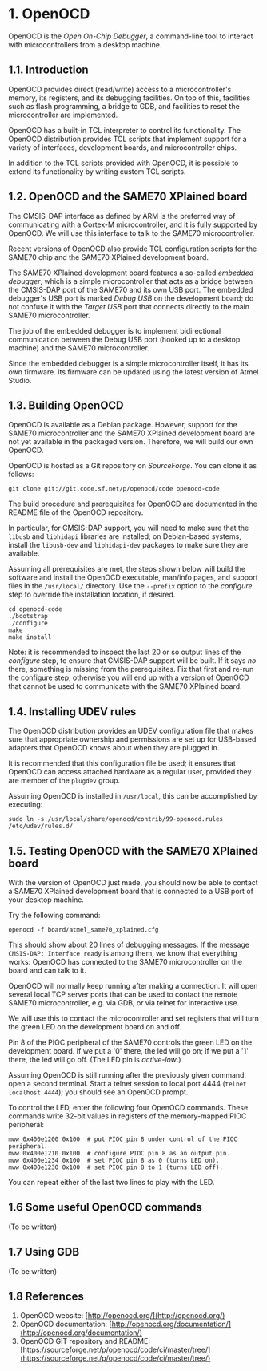 # 1. OpenOCD

OpenOCD is the *Open On-Chip Debugger*, a command-line tool to interact with microcontrollers from a desktop machine.

## 1.1. Introduction

OpenOCD provides direct (read/write) access to a microcontroller's memory, its registers, and its debugging facilities. On top of this, facilities such as flash programming, a bridge to GDB, and facilities to reset the microcontroller are implemented.

OpenOCD has a built-in TCL interpreter to control its functionality. The OpenOCD distribution provides TCL scripts that implement support for a variety of interfaces, development boards, and microcontroller chips.

In addition to the TCL scripts provided with OpenOCD, it is possible to extend its functionality by writing custom TCL scripts.

## 1.2. OpenOCD and the SAME70 XPlained board

The CMSIS-DAP interface as defined by ARM is the preferred way of communicating with a Cortex-M microcontroller, and it is fully supported by OpenOCD. We will use this interface to talk to the SAME70 microcontroller.

Recent versions of OpenOCD also provide TCL configuration scripts for the SAME70 chip and the SAME70 XPlained development board.

The SAME70 XPlained development board features a so-called *embedded debugger*, which is a simple microcontroller that acts as a bridge between the CMSIS-DAP port of the SAME70 and its own USB port. The embedded debugger's USB port is marked *Debug USB* on the development board; do not confuse it with the *Target USB* port that connects directly to the main SAME70 microcontroller.

The job of the embedded debugger is to implement bidirectional communication between the Debug USB port (hooked up to a desktop machine) and the SAME70 microcontroller.

Since the embedded debugger is a simple microcontroller itself, it has its own firmware. Its firmware can be updated using the latest version of Atmel Studio.

## 1.3. Building OpenOCD

OpenOCD is available as a Debian package. However, support for the SAME70 microcontroller and the SAME70 XPlained development board are not yet available in the packaged version. Therefore, we will build our own OpenOCD.

OpenOCD is hosted as a Git repository on *SourceForge*. You can clone it as follows:

```
git clone git://git.code.sf.net/p/openocd/code openocd-code
```

The build procedure and prerequisites for OpenOCD are documented in the README file of the OpenOCD repository.

In particular, for CMSIS-DAP support, you will need to make sure that the `libusb` and `libhidapi` libraries are installed; on Debian-based systems, install the `libusb-dev` and `libhidapi-dev` packages to make sure they are available.

Assuming all prerequisites are met, the steps shown below will build the software and install the OpenOCD executable, man/info pages, and support files in the `/usr/local/` directory. Use the `--prefix` option to the *configure* step to override the installation location, if desired.

```
cd openocd-code
./bootstrap
./configure
make
make install
```

Note: it is recommended to inspect the last 20 or so output lines of the *configure* step, to ensure that CMSIS-DAP support will be built. If it says *no* there, something is missing from the prerequisites. Fix that first and re-run the configure step, otherwise you will end up with a version of OpenOCD that cannot be used to communicate with the SAME70 XPlained board.

## 1.4. Installing UDEV rules

The OpenOCD distribution provides an UDEV configuration file that makes sure that appropriate ownership and permissions are set up for USB-based adapters that OpenOCD knows about when they are plugged in.

It is recommended that this configuration file be used; it ensures that OpenOCD can access attached hardware as a regular user, provided they are member of the `plugdev` group.

Assuming OpenOCD is installed in `/usr/local`, this can be accomplished by executing:

```
sudo ln -s /usr/local/share/openocd/contrib/99-openocd.rules /etc/udev/rules.d/
```

## 1.5. Testing OpenOCD with the SAME70 XPlained board

With the version of OpenOCD just made, you should now be able to contact a SAME70 XPlained development board that is connected to a USB port of your desktop machine.

Try the following command:

```
openocd -f board/atmel_same70_xplained.cfg
```

This should show about 20 lines of debugging messages. If the message `CMSIS-DAP: Interface ready` is among them, we know that everything works: OpenOCD has connected to the SAME70 microcontroller on the board and can talk to it.

OpenOCD will normally keep running after making a connection. It will open several local TCP server ports that can be used to contact the remote SAME70 microcontroller, e.g. via GDB, or via telnet for interactive use.

We will use this to contact the microcontroller and set registers that will turn the green LED on the development board on and off.

Pin 8 of the PIOC peripheral of the SAME70 controls the green LED on the development board. If we put a '0' there, the led will go on; if we put a '1' there, the led will go off. (The LED pin is *active-low*.)

Assuming OpenOCD is still running after the previously given command, open a second terminal. Start a telnet session to local port 4444 (`telnet localhost 4444`); you should see an OpenOCD prompt.

To control the LED, enter the following four OpenOCD commands. These commands write 32-bit values in registers of the memory-mapped PIOC peripheral:

```
mww 0x400e1200 0x100  # put PIOC pin 8 under control of the PIOC peripheral.
mww 0x400e1210 0x100  # configure PIOC pin 8 as an output pin.
mww 0x400e1234 0x100  # set PIOC pin 8 as 0 (turns LED on).
mww 0x400e1230 0x100  # set PIOC pin 8 to 1 (turns LED off).
```

You can repeat either of the last two lines to play with the LED.

## 1.6 Some useful OpenOCD commands

(To be written)

## 1.7 Using GDB

(To be written)

## 1.8 References

1. OpenOCD website: [http://openocd.org/](http://openocd.org/)
2. OpenOCD documentation: [http://openocd.org/documentation/](http://openocd.org/documentation/)
3. OpenOCD GIT repository and README: [https://sourceforge.net/p/openocd/code/ci/master/tree/](https://sourceforge.net/p/openocd/code/ci/master/tree/)
